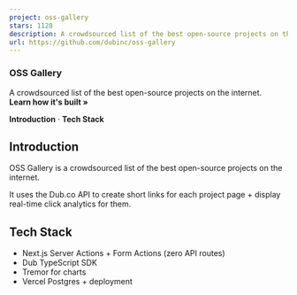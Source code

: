 ```yaml
---
project: oss-gallery
stars: 1128
description: A crowdsourced list of the best open-source projects on the internet. Built with the Dub TypeScript SDK.
url: https://github.com/dubinc/oss-gallery
---
```


### OSS Gallery

A crowdsourced list of the best open-source projects on the internet.  
**Learn how it's built »**  
  
**Introduction** · **Tech Stack**

  

Introduction
------------

OSS Gallery is a crowdsourced list of the best open-source projects on the internet.

It uses the Dub.co API to create short links for each project page + display real-time click analytics for them.

Tech Stack
----------

-   Next.js Server Actions + Form Actions (zero API routes)
-   Dub TypeScript SDK
-   Tremor for charts
-   Vercel Postgres + deployment
